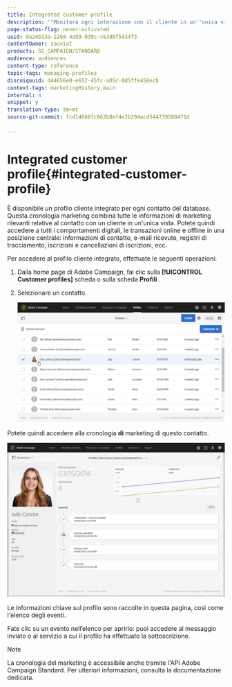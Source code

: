 ```yaml
---
title: Integrated customer profile
description: '"Monitora ogni interazione con il cliente in un''unica visualizzazione: Il profilo cliente integrato in Adobe Campaign viene aggiornato per tutto il ciclo di vita del cliente."'
page-status-flag: never-activated
uuid: da2eb13a-2268-4a99-939c-c6388f5d34f3
contentOwner: sauviat
products: SG_CAMPAIGN/STANDARD
audience: audiences
content-type: reference
topic-tags: managing-profiles
discoiquuid: d44656e8-e652-45fc-a05c-0d5ffe456ecb
context-tags: marketingHistory,main
internal: n
snippet: y
translation-type: tm+mt
source-git-commit: fcd14668fc862b0ef4e2b294acd544739508471d

---
```



# Integrated customer profile{#integrated-customer-profile}

È disponibile un profilo cliente integrato per ogni contatto del database. Questa cronologia marketing combina tutte le informazioni di marketing rilevanti relative al contatto con un cliente in un'unica vista. Potete quindi accedere a tutti i comportamenti digitali, le transazioni online e offline in una posizione centrale: informazioni di contatto, e-mail ricevute, registri di tracciamento, iscrizioni e cancellazioni di iscrizioni, ecc.

Per accedere al profilo cliente integrato, effettuate le seguenti operazioni:

1. Dalla home page di Adobe Campaign, fai clic sulla **[!UICONTROL Customer profiles]** scheda o sulla scheda **Profili** .
1. Selezionare un contatto.

   ![](assets/mkt_hist_access.png)

Potete quindi accedere alla cronologia **di** marketing di questo contatto.

![](assets/mkt_hist_view.png)

Le informazioni chiave sul profilo sono raccolte in questa pagina, così come l'elenco degli eventi.

Fate clic su un evento nell’elenco per aprirlo: puoi accedere al messaggio inviato o al servizio a cui il profilo ha effettuato la sottoscrizione.

>[!NOTE]
>
>La cronologia del marketing è accessibile anche tramite l'API Adobe Campaign Standard. Per ulteriori informazioni, consulta la documentazione [](../../api/using/interacting-with-marketing-history.md) dedicata.
